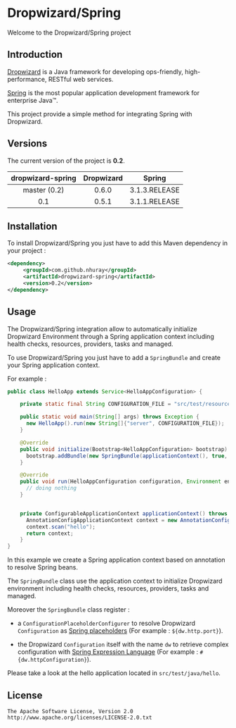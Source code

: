 Dropwizard/Spring
===================================

Welcome to the Dropwizard/Spring project


Introduction
------------

[Dropwizard](http://dropwizard.codahale.com) is a Java framework for developing ops-friendly, high-performance, RESTful web services.

[Spring](http://www.springsource.org/spring-framework) is the most popular application development framework for enterprise Java™.

This project provide a simple method for integrating Spring with Dropwizard.


Versions
------------

The current version of the project is **0.2**.

| dropwizard-spring  | Dropwizard   | Spring        |
|:------------------:|:------------:|:-------------:|
| master (0.2)       | 0.6.0        | 3.1.3.RELEASE |
| 0.1                | 0.5.1        | 3.1.1.RELEASE |


Installation
------------


To install Dropwizard/Spring you just have to add this Maven dependency in your project :

```xml
<dependency>
     <groupId>com.github.nhuray</groupId>
     <artifactId>dropwizard-spring</artifactId>
     <version>0.2</version>
</dependency>
```

Usage
------------

The Dropwizard/Spring integration allow to automatically initialize Dropwizard Environment through a Spring application context including health checks, resources, providers, tasks and managed.

To use Dropwizard/Spring you just have to add a ```SpringBundle``` and create your Spring application context.

For example :

```java
public class HelloApp extends Service<HelloAppConfiguration> {

    private static final String CONFIGURATION_FILE = "src/test/resources/hello/hello.yml";

    public static void main(String[] args) throws Exception {
      new HelloApp().run(new String[]{"server", CONFIGURATION_FILE});
    }

    @Override
    public void initialize(Bootstrap<HelloAppConfiguration> bootstrap) {
      bootstrap.addBundle(new SpringBundle(applicationContext(), true, true)); // register configuration and placeholder
    }

    @Override
    public void run(HelloAppConfiguration configuration, Environment environment) throws Exception {
      // doing nothing
    }


    private ConfigurableApplicationContext applicationContext() throws BeansException {
      AnnotationConfigApplicationContext context = new AnnotationConfigApplicationContext();
      context.scan("hello");
      return context;
    }
}
```

In this example we create a Spring application context based on annotation to resolve Spring beans.

The ```SpringBundle``` class use the application context to initialize Dropwizard environment including health checks, resources, providers, tasks and managed.

Moreover the ```SpringBundle``` class register :

 - a ```ConfigurationPlaceholderConfigurer``` to resolve Dropwizard ```Configuration``` as [Spring placeholders](http://static.springsource.org/spring/docs/3.1.x/spring-framework-reference/html/beans.html#beans-factory-placeholderconfigurer) (For example : ```${dw.http.port}```).

 - the Dropwizard ```Configuration``` itself with the name ```dw``` to retrieve complex configuration with [Spring Expression Language](http://static.springsource.org/spring/docs/3.1.x/spring-framework-reference/html/expressions.html) (For example : ```#{dw.httpConfiguration}```).

Please take a look at the hello application located in ```src/test/java/hello```.


License
------------

    The Apache Software License, Version 2.0
    http://www.apache.org/licenses/LICENSE-2.0.txt
